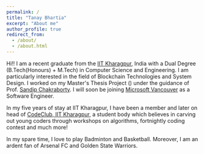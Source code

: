 ```yaml
---
permalink: /
title: "Tanay Bhartia"
excerpt: "About me"
author_profile: true
redirect_from: 
  - /about/
  - /about.html
---
```


Hi!! I am a recent graduate from the [IIT Kharagpur](https://cse.iitkgp.ac.in/), India with a Dual Degree (B.Tech(Honours) + M.Tech) in Computer Science and Engineering. I am particularly interested in the field of Blockchain Technologies and System Design. I worked on my Master's Thesis Project () under the guidance of Prof. [Sandip Chakraborty](https://cse.iitkgp.ac.in/~sandipc/). I will soon be joining [Microsoft Vancouver](https://mcec.microsoft.ca/) as a Software Engineer.

In my five years of stay at IIT Kharagpur, I have been a member and later on head of [CodeClub, IIT Kharagpur](https://www.facebook.com/CodeClub.IITKGP/), a student body which believes in carving out young coders through workshops on algorithms, fortnightly coding contest and much more!

In my spare time, I love to play Badminton and Basketball. Moreover, I am an ardent fan of Arsenal FC and Golden State Warriors.